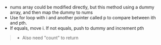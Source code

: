 * nums array could be modified directly, but this method using a dummy array, and then map the dummy to nums
* Use for loop with i and another pointer called p to compare between ith and pth.
* If equals, move i. If not equals, push to dummy and increment pth
> * Also need "count" to return